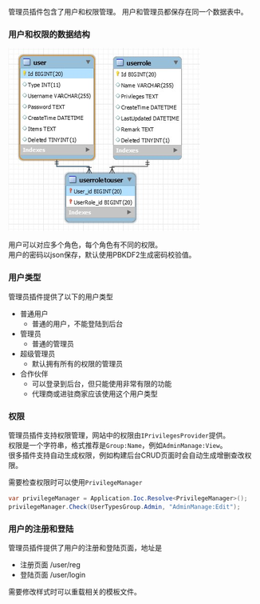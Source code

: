 管理员插件包含了用户和权限管理。
用户和管理员都保存在同一个数据表中。

### 用户和权限的数据结构
![用户和权限的ER图](../img/er_user_role.jpg)

用户可以对应多个角色，每个角色有不同的权限。<br/>
用户的密码以json保存，默认使用PBKDF2生成密码校验值。<br/>

### 用户类型

管理员插件提供了以下的用户类型

- 普通用户
	- 普通的用户，不能登陆到后台
- 管理员
	- 普通的管理员
- 超级管理员
	- 默认拥有所有的权限的管理员
- 合作伙伴
	- 可以登录到后台，但只能使用非常有限的功能
	- 代理商或进驻商家应该使用这个用户类型

### 权限

管理员插件支持权限管理，网站中的权限由`IPrivilegesProvider`提供。<br/>
权限是一个字符串，格式推荐是`Group:Name`，例如`AdminManage:View`。<br/>
很多插件支持自动生成权限，例如构建后台CRUD页面时会自动生成增删查改权限。<br/>

需要检查权限时可以使用`PrivilegeManager`
``` csharp
var privilegeManager = Application.Ioc.Resolve<PrivilegeManager>();
privilegeManager.Check(UserTypesGroup.Admin, "AdminManage:Edit");
```

### 用户的注册和登陆

管理员插件提供了用户的注册和登陆页面，地址是

- 注册页面 /user/reg
- 登陆页面 /user/login

需要修改样式时可以重载相关的模板文件。

